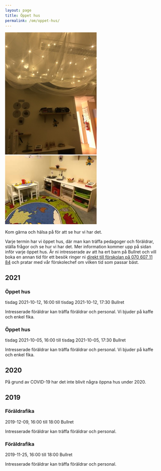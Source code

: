 ```yaml
---
layout: page
title: Öppet hus
permalink: /om/oppet-hus/
---
```


<div class="right">
<img src="/img/oppethus.jpg" alt="Sagorummet med duk och ljus" width="300"/>
<br>
<img src="/img/oppethus2.jpg" alt="Sagorummet med duk och ljus" width="300"/>
</div>

Kom gärna och hälsa på för att se hur vi har det.

Varje termin har vi öppet hus, där man kan träffa pedagoger och föräldrar, ställa frågor och se hur vi har det. Mer information kommer upp på sidan inför varje öppet hus. Är ni intresserade av att ha ert barn på Bullret och vill boka en annan tid för ett besök ringer ni [direkt till förskolan på 070 607 11 84](tel:+46706071184) och pratar med vår förskolechef om vilken tid som passar bäst.

## 2021


<div class="h-event">
  <h3 class="p-name">Öppet hus</h3>
  <div class="time">
    <time class="dt-start" datetime="2021-10-12 16:00">tisdag 2021-10-12, 16:00</time>
    till <time class="dt-end" datetime="2021-10-12 17:30">tisdag 2021-10-12, 17:30</time>
    <span class="p-location">Bullret</span>
  </div>
  <p class="p-summary">Intresserade föräldrar kan träffa föräldrar och personal. Vi bjuder på kaffe och enkel fika.</p>
</div>

<div class="h-event">
  <h3 class="p-name">Öppet hus</h3>
  <div class="time">
    <time class="dt-start" datetime="2021-10-05 16:00">tisdag 2021-10-05, 16:00</time>
    till <time class="dt-end" datetime="2021-10-05 17:30">tisdag 2021-10-05, 17:30</time>
    <span class="p-location">Bullret</span>
  </div>
  <p class="p-summary">Intresserade föräldrar kan träffa föräldrar och personal. Vi bjuder på kaffe och enkel fika.</p>
</div>


## 2020

På grund av COVID-19 har det inte blivit några öppna hus under 2020.

## 2019

<div class="h-event">
  <h3 class="p-name">Föräldrafika</h3>
  <div class="time">
    <time class="dt-start" datetime="2019-12-09 16:00">2019-12-09, 16:00</time>
    till <time class="dt-end" datetime="2019-12-09 18:00">18:00</time>
    <span class="p-location">Bullret</span>
  </div>
  <p class="p-summary">Intresserade föräldrar kan träffa föräldrar och personal.</p>
</div>

<div class="h-event">
  <h3 class="p-name">Föräldrafika</h3>
  <div class="time">
    <time class="dt-start" datetime="2019-11-25 16:00">2019-11-25, 16:00</time>
    till <time class="dt-end" datetime="2019-11-25 18:00">18:00</time>
    <span class="p-location">Bullret</span>
  </div>
  <p class="p-summary">Intresserade föräldrar kan träffa föräldrar och personal.</p>
</div>
